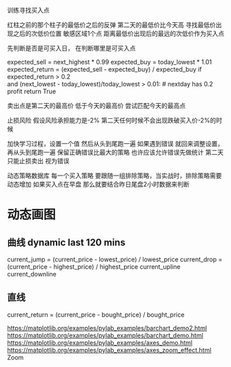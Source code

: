 训练寻找买入点

红柱之前的那个柱子的最低价之后的反弹
第二天的最低价比今天高
寻找最低价出现之后的次低价位置
敏感区域1个点 距离最低价出现后的最远的次低价作为买入点

先判断是否是可买入日，
在判断哪里是可买入点

expected_sell = next_highest * 0.99 
expected_buy = today_lowest * 1.01
expected_return = (expected_sell - expected_buy) / expected_buy
if expected_return > 0.2 \
    and (next_lowest - today_lowest)/today_lowest > 0.01:
    # nextday has 0.2 profit
    return True 

卖出点是第二天的最高价 低于今天的最高价
尝试匹配今天的最高点

止损风险 假设风险承担能力是-2% 第二天任何时候不会出现跌破买入价-2%的时候



加快学习过程，设置一个值 然后从头到尾跑一遍
如果遇到错误 就回来调整设置，再从头到尾跑一遍
保留正确错误比最大的策略
也许应该允许错误先做统计
第二天只能止损卖出 视为错误


动态策略数据库
每一个买入策略 要跟随一组排除策略，当实战时，排除策略需要动态增加
如果买入点在早盘 那么就要结合昨日尾盘2小时数据来判断


# 动态画图
## 曲线 dynamic last 120 mins
current_jump = (current_price - lowest_price) / lowest_price
current_drop = (current_price - highest_price) / highest_price
current_upline
current_downline

## 直线
current_return = (current_price - bought_price) / bought_price 



https://matplotlib.org/examples/pylab_examples/barchart_demo2.html
https://matplotlib.org/examples/pylab_examples/barchart_demo.html
https://matplotlib.org/examples/pylab_examples/axes_demo.html
https://matplotlib.org/examples/pylab_examples/axes_zoom_effect.html Zoom